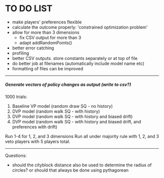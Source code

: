 # TO DO LIST
* make players' preferences flexible
* calculate the outcome properly: 'constrained optimization problem'
* allow for more than 3 dimensions
	* fix CSV output for more than 3
	* adapt addRandomPoints()
* better error catching
* profiling
* better CSV outputs. store constants separately or at top of file
* do better job at filenames (automatically include model name etc)
* formatting of files can be improved

-------------------------------------

##### Generate vectors of policy changes as output (write to csv?)
1000 trials:
1. Baseline VP model (random draw SQ - no history)
2. DVP model (random walk SQ - with history)
3. DVP model (random walk SQ - with history and biased drift)
4. DVP model (random walk SQ - with history and biased drift, and preferences with drift)

Run 1-4 for 1, 2, and 3 dimensions
Run all under majority rule with 1, 2, and 3 veto players with 5 players total.


-------------------------------------

Questions:
* should the cityblock distance also be used to determine the radius of circles? or should that always be done using pythagorean
